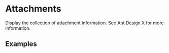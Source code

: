 # Attachments

Display the collection of attachment information. See [Ant Design X](https://x.ant.design/components/attachments/) for more information.

## Examples

<demo name="basic"></demo>
<demo name="combination" title="Combination"></demo>
<demo name="file_card" title="File Card"></demo>
